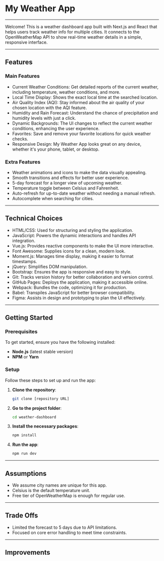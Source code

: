# My Weather App
***
Welcome! This is a weather dashboard app built with Next.js and React that helps users track weather info for multiple cities. It connects to the OpenWeatherMap API to show real-time weather details in a simple, responsive interface.

***
## **Features**
### **Main Features**
- Current Weather Conditions: Get detailed reports of the current weather, including temperature, weather conditions, and more.
- Local Time Display: Shows the exact local time at the searched location.
- Air Quality Index (AQI): Stay informed about the air quality of your chosen location with the AQI feature.
- Humidity and Rain Forecast: Understand the chance of precipitation and humidity levels with just a click.
- Dynamic Backgrounds: The UI changes to reflect the current weather conditions, enhancing the user experience.
- Favorites: Save and remove your favorite locations for quick weather checks.
- Responsive Design: My Weather App looks great on any device, whether it's your phone, tablet, or desktop.

### **Extra Features**
- Weather animations and icons to make the data visually appealing.
- Smooth transitions and effects for better user experience.
- 5-day forecast for a longer view of upcoming weather.
- Temperature toggle between Celsius and Fahrenheit.
- Auto-refresh for up-to-date weather without needing a manual refresh.
- Autocomplete when searching for cities.

***
## Technical Choices
- HTML/CSS: Used for structuring and styling the application.
- JavaScript: Powers the dynamic interactions and handles API integration.
- Vue.js: Provides reactive components to make the UI more interactive.
- Font Awesome: Supplies icons for a clean, modern look.
- Moment.js: Manages time display, making it easier to format timestamps.
- jQuery: Simplifies DOM manipulation.
- Bootstrap: Ensures the app is responsive and easy to style.
- Git: Tracks version history for better collaboration and version control.
- GitHub Pages: Deploys the application, making it accessible online.
- Webpack: Bundles the code, optimizing it for production.
- Babel: Transpiles JavaScript for better browser compatibility.
- Figma: Assists in design and prototyping to plan the UI effectively.

***
## Getting Started



### Prerequisites
To get started, ensure you have the following installed:

- **Node.js** (latest stable version)
- **NPM** or **Yarn**

### Setup
Follow these steps to set up and run the app:

1. **Clone the repository**:

   ```bash
   git clone [repository URL]

2. **Go to the project folder**:

   ```bash
   cd weather-dashboard

3. **Install the necessary packages**:

   ```bash
   npm install

4. **Run the app**:
   ```bash
   npm run dev

***
## Assumptions
- We assume city names are unique for this app.
- Celsius is the default temperature unit.
- Free tier of OpenWeatherMap is enough for regular use.

***
## Trade Offs
- Limited the forecast to 5 days due to API limitations.
- Focused on core error handling to meet time constraints.

***
## Improvements

